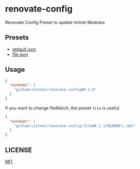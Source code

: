 # renovate-config

Renovate Config Preset to update lintnet Modules

## Presets

- [default.json](default.json)
- [file.json](file.json)

## Usage

```json
{
  "extends": [
    "github>lintnet/renovate-config#0.1.0"
  ]
}
```

If you want to change fileMatch, the preset `file` is useful.

```json
{
  "extends": [
    "github>lintnet/renovate-config:file#0.1.1(README\\.md)"
  ]
}
```

## LICENSE

[MIT](LICENSE)
